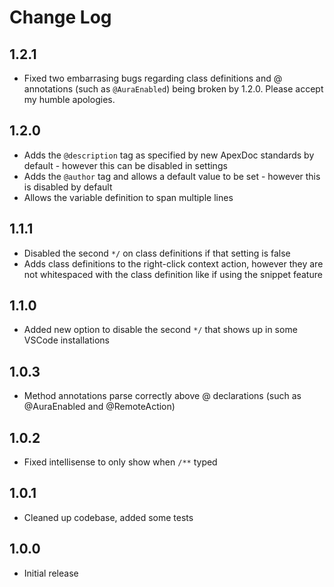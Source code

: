 # Change Log

## 1.2.1
- Fixed two embarrasing bugs regarding class definitions and @ annotations (such as `@AuraEnabled`) being broken by 1.2.0. Please accept my humble apologies.

## 1.2.0
- Adds the `@description` tag as specified by new ApexDoc standards by default - however this can be disabled in settings
- Adds the `@author` tag and allows a default value to be set - however this is disabled by default
- Allows the variable definition to span multiple lines

## 1.1.1
- Disabled the second `*/` on class definitions if that setting is false
- Adds class definitions to the right-click context action, however they are not whitespaced with the class definition like if using the snippet feature

## 1.1.0
- Added new option to disable the second `*/` that shows up in some VSCode installations

## 1.0.3
- Method annotations parse correctly above @ declarations (such as @AuraEnabled and @RemoteAction)

## 1.0.2
- Fixed intellisense to only show when `/**` typed

## 1.0.1
- Cleaned up codebase, added some tests

## 1.0.0
- Initial release